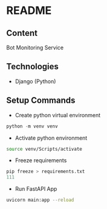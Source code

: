 # README

## Content

Bot Monitoring Service

## Technologies

- Django (Python)

## Setup Commands

- Create python virtual environment

```python
python -m venv venv
```

- Activate python environment

```bash
source venv/Scripts/activate
```

- Freeze requirements

```python
pip freeze > requirements.txt
111
```

- Run FastAPI App

```bash
uvicorn main:app --reload
```
